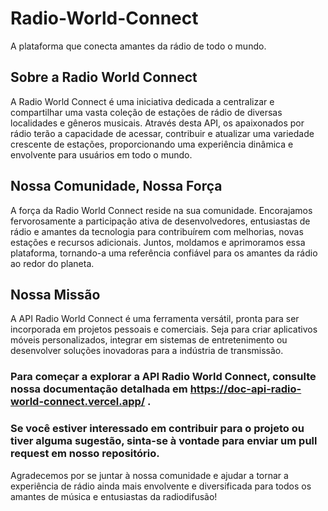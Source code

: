 # Radio-World-Connect
A plataforma que conecta amantes da rádio de todo o mundo.

## Sobre a Radio World Connect
A Radio World Connect é uma iniciativa dedicada a centralizar e compartilhar uma vasta coleção de estações de rádio de diversas localidades e gêneros musicais. Através desta API, os apaixonados por rádio terão a capacidade de acessar, contribuir e atualizar uma variedade crescente de estações, proporcionando uma experiência dinâmica e envolvente para usuários em todo o mundo.


## Nossa Comunidade, Nossa Força
A força da Radio World Connect reside na sua comunidade. Encorajamos fervorosamente a participação ativa de desenvolvedores, entusiastas de rádio e amantes da tecnologia para contribuírem com melhorias, novas estações e recursos adicionais. Juntos, moldamos e aprimoramos essa plataforma, tornando-a uma referência confiável para os amantes da rádio ao redor do planeta.

## Nossa Missão
A API Radio World Connect é uma ferramenta versátil, pronta para ser incorporada em projetos pessoais e comerciais. Seja para criar aplicativos móveis personalizados, integrar em sistemas de entretenimento ou desenvolver soluções inovadoras para a indústria de transmissão.

### Para começar a explorar a API Radio World Connect, consulte nossa documentação detalhada em  https://doc-api-radio-world-connect.vercel.app/ .

### Se você estiver interessado em contribuir para o projeto ou tiver alguma sugestão, sinta-se à vontade para enviar um pull request em nosso repositório.

Agradecemos por se juntar à nossa comunidade e ajudar a tornar a experiência de rádio ainda mais envolvente e diversificada para todos os amantes de música e entusiastas da radiodifusão!

